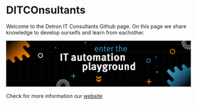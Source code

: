 # DITCOnsultants
Welcome to the Detron IT Consultants Github page. On this page we share knowledge to develop ourselfs and learn from eachother.

![alt text](https://github.com/DITCOnsultants/.github/blob/main/ditco_linkedin_banner_v3%5B1%5D%5B3%5D.jpg?raw=true)

Check for more information our [website](http://ditco.detron.nl)
